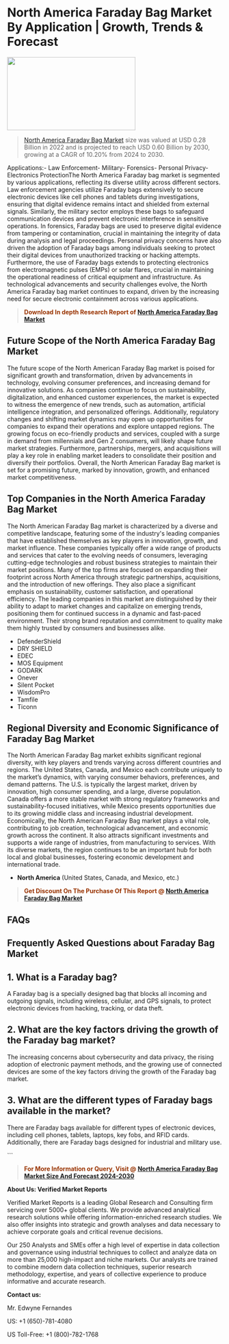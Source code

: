 <p><h1>North America Faraday Bag Market By Application | Growth, Trends & Forecast</h1><p><img class="aligncenter size-medium wp-image-105565" src="https://ffe5etoiles.com/wp-content/uploads/2025/01/MST7-300x171.png" alt="" width="300" height="171" /></p><blockquote><p><a href="https://www.verifiedmarketreports.com/download-sample/?rid=580362&utm_source=Github-NA&utm_medium=358" target="_blank">North America Faraday Bag Market</a> size was valued at USD 0.28 Billion in 2022 and is projected to reach USD 0.60 Billion by 2030, growing at a CAGR of 10.20% from 2024 to 2030.</p></blockquote>Applications:- Law Enforcement- Military- Forensics- Personal Privacy- Electronics ProtectionThe North America Faraday bag market is segmented by various applications, reflecting its diverse utility across different sectors. Law enforcement agencies utilize Faraday bags extensively to secure electronic devices like cell phones and tablets during investigations, ensuring that digital evidence remains intact and shielded from external signals. Similarly, the military sector employs these bags to safeguard communication devices and prevent electronic interference in sensitive operations. In forensics, Faraday bags are used to preserve digital evidence from tampering or contamination, crucial in maintaining the integrity of data during analysis and legal proceedings. Personal privacy concerns have also driven the adoption of Faraday bags among individuals seeking to protect their digital devices from unauthorized tracking or hacking attempts. Furthermore, the use of Faraday bags extends to protecting electronics from electromagnetic pulses (EMPs) or solar flares, crucial in maintaining the operational readiness of critical equipment and infrastructure. As technological advancements and security challenges evolve, the North America Faraday bag market continues to expand, driven by the increasing need for secure electronic containment across various applications.</p><blockquote><p><span style="color: #993300;"><strong>Download In depth Research Report of <a href="https://www.verifiedmarketreports.com/download-sample/?rid=580362&utm_source=Github-NA&utm_medium=358">North America Faraday Bag Market</a></strong></span></p></blockquote><h2>Future Scope of the North America Faraday Bag Market</h2><p>The future scope of the North American Faraday Bag market is poised for significant growth and transformation, driven by advancements in technology, evolving consumer preferences, and increasing demand for innovative solutions. As companies continue to focus on sustainability, digitalization, and enhanced customer experiences, the market is expected to witness the emergence of new trends, such as automation, artificial intelligence integration, and personalized offerings. Additionally, regulatory changes and shifting market dynamics may open up opportunities for companies to expand their operations and explore untapped regions. The growing focus on eco-friendly products and services, coupled with a surge in demand from millennials and Gen Z consumers, will likely shape future market strategies. Furthermore, partnerships, mergers, and acquisitions will play a key role in enabling market leaders to consolidate their position and diversify their portfolios. Overall, the North American Faraday Bag market is set for a promising future, marked by innovation, growth, and enhanced market competitiveness.</p><h2>Top Companies in the North America Faraday Bag Market</h2><p>The North American Faraday Bag market is characterized by a diverse and competitive landscape, featuring some of the industry's leading companies that have established themselves as key players in innovation, growth, and market influence. These companies typically offer a wide range of products and services that cater to the evolving needs of consumers, leveraging cutting-edge technologies and robust business strategies to maintain their market positions. Many of the top firms are focused on expanding their footprint across North America through strategic partnerships, acquisitions, and the introduction of new offerings. They also place a significant emphasis on sustainability, customer satisfaction, and operational efficiency. The leading companies in this market are distinguished by their ability to adapt to market changes and capitalize on emerging trends, positioning them for continued success in a dynamic and fast-paced environment. Their strong brand reputation and commitment to quality make them highly trusted by consumers and businesses alike.</p><p><ul><li>DefenderShield </li><li> DRY SHIELD </li><li> EDEC </li><li> MOS Equipment </li><li> GODARK </li><li> Onever </li><li> Silent Pocket </li><li> WisdomPro </li><li> Tamfile </li><li> Ticonn</li></ul></p><h2>Regional Diversity and Economic Significance of Faraday Bag Market</h2><p>The North American Faraday Bag market exhibits significant regional diversity, with key players and trends varying across different countries and regions. The United States, Canada, and Mexico each contribute uniquely to the market’s dynamics, with varying consumer behaviors, preferences, and demand patterns. The U.S. is typically the largest market, driven by innovation, high consumer spending, and a large, diverse population. Canada offers a more stable market with strong regulatory frameworks and sustainability-focused initiatives, while Mexico presents opportunities due to its growing middle class and increasing industrial development. Economically, the North American Faraday Bag market plays a vital role, contributing to job creation, technological advancement, and economic growth across the continent. It also attracts significant investments and supports a wide range of industries, from manufacturing to services. With its diverse markets, the region continues to be an important hub for both local and global businesses, fostering economic development and international trade.</p><ul> <li><strong>North America</strong> (United States, Canada, and Mexico, etc.)</li></ul><blockquote><p><span style="color: #993300;"><strong>Get Discount On The Purchase Of This Report @ <a href="https://www.verifiedmarketreports.com/ask-for-discount/?rid=580362&utm_source=Github-NA&utm_medium=358">North America Faraday Bag Market</a></strong></span></p></blockquote><h2>FAQs</h2><p> <h2>Frequently Asked Questions about Faraday Bag Market</h1> <h2>1. What is a Faraday bag?</div><div></h2> <p>A Faraday bag is a specially designed bag that blocks all incoming and outgoing signals, including wireless, cellular, and GPS signals, to protect electronic devices from hacking, tracking, or data theft.</p> <h2>2. What are the key factors driving the growth of the Faraday bag market?</div><div></h2> <p>The increasing concerns about cybersecurity and data privacy, the rising adoption of electronic payment methods, and the growing use of connected devices are some of the key factors driving the growth of the Faraday bag market.</p> <h2>3. What are the different types of Faraday bags available in the market?</div><div></h2> <p>There are Faraday bags available for different types of electronic devices, including cell phones, tablets, laptops, key fobs, and RFID cards. Additionally, there are Faraday bags designed for industrial and military use.</p> <!-- More FAQs and answers go here --></body></html>```</p><blockquote><p><span style="color: #993300;"><strong>For More Information or Query, Visit @ <a href="https://www.verifiedmarketreports.com/product/faraday-bag-market/">North America Faraday Bag Market Size And Forecast 2024-2030</a></strong></span></p></blockquote><p><strong>About Us: Verified Market Reports</strong></p><p>Verified Market Reports is a leading Global Research and Consulting firm servicing over 5000+ global clients. We provide advanced analytical research solutions while offering information-enriched research studies. We also offer insights into strategic and growth analyses and data necessary to achieve corporate goals and critical revenue decisions.</p><p>Our 250 Analysts and SMEs offer a high level of expertise in data collection and governance using industrial techniques to collect and analyze data on more than 25,000 high-impact and niche markets. Our analysts are trained to combine modern data collection techniques, superior research methodology, expertise, and years of collective experience to produce informative and accurate research.</p><p><strong>Contact us:</strong></p><p>Mr. Edwyne Fernandes</p><p>US: +1 (650)-781-4080</p><p>US Toll-Free: +1 (800)-782-1768</p>
